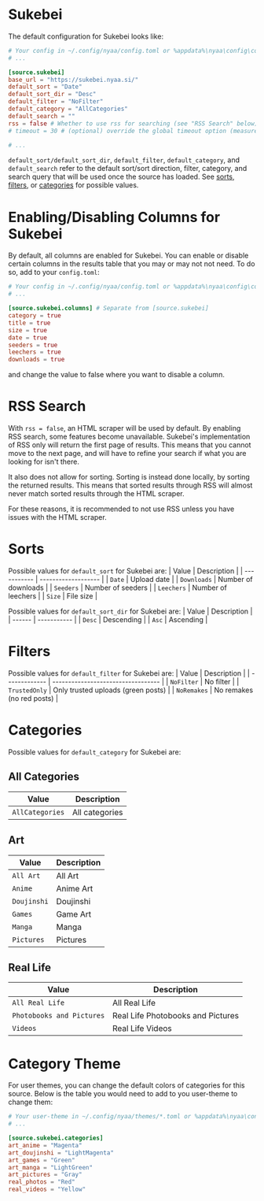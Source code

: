 # Sukebei
The default configuration for Sukebei looks like:
```toml
# Your config in ~/.config/nyaa/config.toml or %appdata%\nyaa\config\config.toml
# ...

[source.sukebei]
base_url = "https://sukebei.nyaa.si/"
default_sort = "Date"
default_sort_dir = "Desc"
default_filter = "NoFilter"
default_category = "AllCategories"
default_search = ""
rss = false # Whether to use rss for searching (see "RSS Search" below)
# timeout = 30 # (optional) override the global timeout option (measured in seconds)

# ...
```

`default_sort/default_sort_dir`, `default_filter`, `default_category`, and `default_search` refer to the default sort/sort direction, filter, category, and search query that will be used once the source has loaded. See [sorts](#sorts), [filters](#filters), or [categories](#categories) for possible values.

# Enabling/Disabling Columns for Sukebei
By default, all columns are enabled for Sukebei. You can enable or disable certain columns in the
results table that you may or may not not need. To do so, add to your `config.toml`:
```toml
# Your config in ~/.config/nyaa/config.toml or %appdata%\nyaa\config\config.toml
# ...

[source.sukebei.columns] # Separate from [source.sukebei]
category = true
title = true
size = true
date = true
seeders = true
leechers = true
downloads = true
```
and change the value to false where you want to disable a column.

# RSS Search
With `rss = false`, an HTML scraper will be used by default. By enabling RSS search, some features become unavailable.
Sukebei's implementation of RSS only will return the first page of results. This means that you cannot move to the next
page, and will have to refine your search if what you are looking for isn't there.

It also does not allow for sorting. Sorting is instead done locally, by sorting the returned results. This means that
sorted results through RSS will almost never match sorted results through the HTML scraper.

For these reasons, it is recommended to not use RSS unless you have issues with the HTML scraper.

# Sorts
Possible values for `default_sort` for Sukebei are:
| Value       | Description         |
| ----------- | ------------------- |
| `Date`      | Upload date         |
| `Downloads` | Number of downloads |
| `Seeders`   | Number of seeders   |
| `Leechers`  | Number of leechers  |
| `Size`      | File size           |

Possible values for `default_sort_dir` for Sukebei are:
| Value   | Description |
| ------  | ----------- |
| `Desc`  | Descending  |
| `Asc`   | Ascending   |

# Filters
Possible values for `default_filter` for Sukebei are:
| Value         | Description                        |
| ------------- | ---------------------------------- |
| `NoFilter`    | No filter                          |
| `TrustedOnly` | Only trusted uploads (green posts) |
| `NoRemakes`   | No remakes (no red posts)          |

# Categories
Possible values for `default_category` for Sukebei are:

## All Categories
| Value           | Description    |
| --------------- | -------------- |
| `AllCategories` | All categories |

## Art
| Value       | Description |
| ----------- | ----------- |
| `All Art`   | All Art     |
| `Anime`     | Anime Art   |
| `Doujinshi` | Doujinshi   |
| `Games`     | Game Art    |
| `Manga`     | Manga       |
| `Pictures`  | Pictures    |

## Real Life
| Value                     | Description                       |
| ------------------------- | --------------------------------- |
| `All Real Life`           | All Real Life                     |
| `Photobooks and Pictures` | Real Life Photobooks and Pictures |
| `Videos`                  | Real Life Videos                  |


# Category Theme
For user themes, you can change the default colors of categories for this source. Below is the table you would need to add to you user-theme to change them:
```toml
# Your user-theme in ~/.config/nyaa/themes/*.toml or %appdata%\nyaa\config\themes\*.toml
# ...

[source.sukebei.categories]
art_anime = "Magenta"
art_doujinshi = "LightMagenta"
art_games = "Green"
art_manga = "LightGreen"
art_pictures = "Gray"
real_photos = "Red"
real_videos = "Yellow"
```

